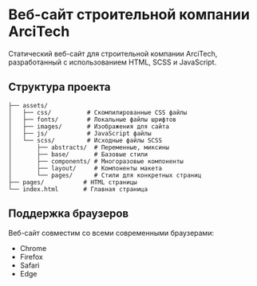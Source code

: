 # Веб-сайт строительной компании ArciTech

Статический веб-сайт для строительной компании ArciTech, разработанный с использованием HTML, SCSS и JavaScript.

## Структура проекта

```
├── assets/
│   ├── css/          # Скомпилированные CSS файлы
│   ├── fonts/        # Локальные файлы шрифтов
│   ├── images/       # Изображения для сайта
│   ├── js/           # JavaScript файлы
│   └── scss/         # Исходные файлы SCSS
│       ├── abstracts/  # Переменные, миксины
│       ├── base/       # Базовые стили
│       ├── components/ # Многоразовые компоненты
│       ├── layout/     # Компоненты макета
│       └── pages/      # Стили для конкретных страниц
├── pages/           # HTML страницы
└── index.html       # Главная страница
```

## Поддержка браузеров

Веб-сайт совместим со всеми современными браузерами:
- Chrome
- Firefox
- Safari
- Edge 
